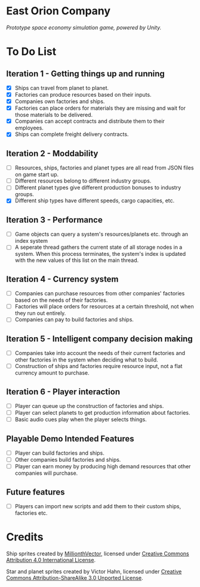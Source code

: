 # East Orion Company
*Prototype space economy simulation game, powered by Unity.*

# To Do List
## Iteration 1 - Getting things up and running
 - [x] Ships can travel from planet to planet.
 - [x] Factories can produce resources based on their inputs.
 - [x] Companies own factories and ships.
 - [x] Factories can place orders for materials they are missing and wait for those materials to be delivered.
 - [x] Companies can accept contracts and distribute them to their employees.
 - [x] Ships can complete freight delivery contracts.

## Iteration 2 - Moddability
 - [ ] Resources, ships, factories and planet types are all read from JSON files on game start up.
 - [ ] Different resources belong to different industry groups.
 - [ ] Different planet types give different production bonuses to industry groups.
 - [x] Different ship types have different speeds, cargo capacities, etc.

## Iteration 3 - Performance
 - [ ] Game objects can query a system's resources/planets etc. through an index system
 - [ ] A seperate thread gathers the current state of all storage nodes in a system. When this process terminates, the system's index is updated with the new values of this list on the main thread.

## Iteration 4 - Currency system
 - [ ] Companies can purchase resources from other companies' factories based on the needs of their factories.
 - [ ] Factories will place orders for resources at a certain threshold, not when they run out entirely.
 - [ ] Companies can pay to build factories and ships.

## Iteration 5 - Intelligent company decision making
 - [ ] Companies take into account the needs of their current factories and other factories in the system when deciding what to build.
 - [ ] Construction of ships and factories require resource input, not a flat currency amount to purchase.

## Iteration 6 - Player interaction
 - [ ] Player can queue up the construction of factories and ships.
 - [ ] Player can select planets to get production information about factories.
 - [ ] Basic audio cues play when the player selects things.

## Playable Demo Intended Features
 - [ ] Player can build factories and ships.
 - [ ] Other companies build factories and ships.
 - [ ] Player can earn money by producing high demand resources that other companies will purchase.

## Future features
 - [ ] Players can import new scripts and add them to their custom ships, factories etc.

# Credits
Ship sprites created by [MillionthVector](http://millionthvector.blogspot.com.au), licensed under [Creative Commons Attribution 4.0 International License](https://creativecommons.org/licenses/by/4.0/#).

Star and planet sprites created by Victor Hahn, licensed under [Creative Commons Attribution-ShareAlike 3.0 Unported License](https://creativecommons.org/licenses/by-sa/3.0/).
